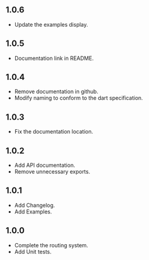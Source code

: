 ## 1.0.6  

* Update the examples display.

## 1.0.5  

* Documentation link in README.

## 1.0.4 

* Remove documentation in github.
* Modify naming to conform to the dart specification.


## 1.0.3 

* Fix the documentation location.

## 1.0.2 

* Add API documentation.
* Remove unnecessary exports.

## 1.0.1  

* Add Changelog.
* Add Examples.

## 1.0.0  

* Complete the routing system.  
* Add Unit tests.  
